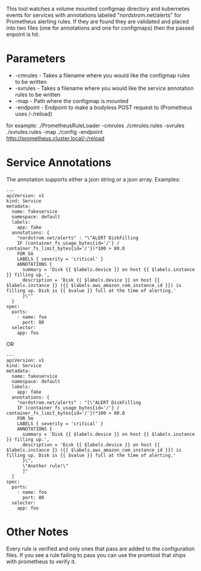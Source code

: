This tool watches a volume mounted configmap directory and kubernetes events for services with annotations labeled "nordstrom.net/alerts" for Prometheus alerting rules. If they are found they are validated and placed into two files (one for annotations and one for configmaps) then the passed enpoint is hit.

Parameters
==========

*  -cmrules - Takes a filename where you would like the configmap rules to be written
*  -svrules - Takes a filename where you would like the service annotation rules to be written
*  -map - Path where the configmap is mounted
*  -endpoint - Endpoint to make a bodyless POST request to (Prometheus uses /-/reload)

for example:
./PrometheusRuleLoader -cmrules ./cmrules.rules -svrules ./svrules.rules -map ./config -endpoint http://prometheus.cluster.local/-/reload

Service Annotations
===================
The annotation supports either a json string or a json array. Examples:

	---
	apiVersion: v1
	kind: Service
	metadata:
	  name: fakeservice
	  namespace: default
	  labels:
	    app: fake
	  annotations: {
	    "nordstrom.net/alerts" : "\"ALERT DiskFilling
	    IF (container_fs_usage_bytes{id='/'} / container_fs_limit_bytes{id='/'})*100 > 80.0
	    FOR 5m
	    LABELS { severity = 'critical' }
	    ANNOTATIONS {
	      summary = 'Disk {{ $labels.device }} on host {{ $labels.instance }} filling up.',
	      description = 'Disk {{ $labels.device }} on host {{ $labels.instance }} ({{ $labels.aws_amazon_com_instance_id }}) is filling up. Disk is {{ $value }} full at the time of alerting.'
	      }\""
	  }
	spec:
	  ports:
	    - name: foo
	      port: 80
	  selector:
	    app: foo

OR

	---
	apiVersion: v1
	kind: Service
	metadata:
	  name: fakeservice
	  namespace: default
	  labels:
	    app: fake
	  annotations: {
	    "nordstrom.net/alerts" : "[\"ALERT DiskFilling
	    IF (container_fs_usage_bytes{id='/'} / container_fs_limit_bytes{id='/'})*100 > 80.0
	    FOR 5m
	    LABELS { severity = 'critical' }
	    ANNOTATIONS {
	      summary = 'Disk {{ $labels.device }} on host {{ $labels.instance }} filling up.',
	      description = 'Disk {{ $labels.device }} on host {{ $labels.instance }} ({{ $labels.aws_amazon_com_instance_id }}) is filling up. Disk is {{ $value }} full at the time of alerting.'
	      }\",
	      \"Another rule!\"
	      ]"
	  }
	spec:
	  ports:
	    - name: foo
	      port: 80
	  selector:
	    app: foo

Other Notes
===========
Every rule is verified and only ones that pass are added to the configuration files. If you see a rule failing to pass you can use the promtool that ships with prometheus to verify it.
